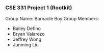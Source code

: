 ### CSE 331 Project 1 (Rootkit)
Group Name: Barnacle Boy
Group Members:
- Bailey Defino
- Bryan Valarezo
- Jeffrey Wong
- Junming Liu
